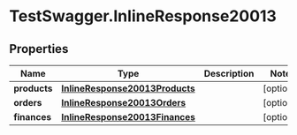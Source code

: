 # TestSwagger.InlineResponse20013

## Properties

Name | Type | Description | Notes
------------ | ------------- | ------------- | -------------
**products** | [**InlineResponse20013Products**](InlineResponse20013Products.md) |  | [optional] 
**orders** | [**InlineResponse20013Orders**](InlineResponse20013Orders.md) |  | [optional] 
**finances** | [**InlineResponse20013Finances**](InlineResponse20013Finances.md) |  | [optional] 


